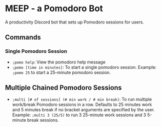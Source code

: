 # MEEP - a Pomodoro Bot
A productivity Discord bot that sets up Pomodoro sessions for users.

## Commands

### Single Pomodoro Session

*  `;pomo help`: View the pomodoro help message 
*  `;pomo [time in minutes]`: To start a single pomodoro session. Example: `;pomo 25` to start a 25-minute pomodoro session. 


## Multiple Chained Pomodoro Sessions
* `;multi [# of sessions] (# min work / # min break)`: To run multiple work/break Pomodoro sessions in a row. Defaults to 25 minutes work and 5 minutes break if no bracket arguments are specified by the user. Example: `;multi 3 (25/5)` to run 3 25-minute work sessions and 3 5-minute break sessions. 
